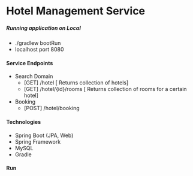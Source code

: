 # Hotel Management Service


##### Running application on Local
- ./gradlew bootRun
- localhost port 8080

#### Service Endpoints
- Search Domain
  - [GET] /hotel [ Returns collection of  hotels]
  - [GET] /hotel/{id}/rooms [ Returns collection of  rooms for  a certain hotel]
- Booking
  - [POST] /hotel/booking
#### Technologies
- Spring Boot (JPA, Web)
- Spring Framework
- MySQL
- Gradle
#### Run



